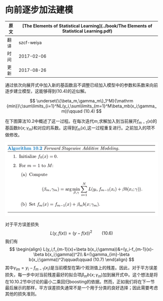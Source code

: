 # 向前逐步加法建模

| 原文   | [The Elements of Statistical Learning](../book/The Elements of Statistical Learning.pdf) |
| ---- | ---------------------------------------- |
| 翻译   | szcf-weiya                               |
| 时间   | 2017-02-06                               |
| 更新   | 2017-08-26                               |

通过依次向展开式中加入新的基函数且不调整已经加入模型中的参数和系数来向前逐步建立模型，这能够得到(10.4)的近似解。

$$
\underset{\{\beta_m,\gamma_m\}_1^M}{\mathrm {min}}\;\sum\limits_{i=1}^NL(y_i,\sum\limits_{m=1}^M\beta_mb(x_i;\gamma_m))\qquad (10.4)
$$

在下图算法10.2中概述了这一过程。在每次迭代$m$,求解加入到当前展开$f_{m-1}(x)$的基函数$b(x;\gamma_m)$和对应的系数。这得到$f_m(x)$,这一过程重复进行。之前加入的项不做修改。

![](../img/10/alg10.2.png)

对于平方误差损失
$$
L(y,f(x))=(y-f(x))^2\qquad (10.6)
$$
我们有
$$
\begin{align}
L(y_i,f_{m-1}(x)+\beta b(x_i;\gamma))&=(y_i-f_{m-1}(x)-\beta b(x_i;\gamma))^2\\
&=(\gamma_{im}-\beta b(x_i;\gamma))^2\qquad\qquad (10.7)
\end{align}
$$
其中$\gamma_{im}=y_i-f_{m-1}(x_i)$是当前模型在第$i$个观测值上的残差。因此，对于平方误差损失，每一步中对当前残差最好的拟合项$\beta_m b(x;\gamma_m)$加到展开式中。这个想法是将在10.10.2节中讨论的最小二乘回归boosting的依据。然而，正如我们将在下一节最后展示的那样，平方误差损失通常不是一个用于分类的良好选择；因此需要考虑其他的损失准则。
